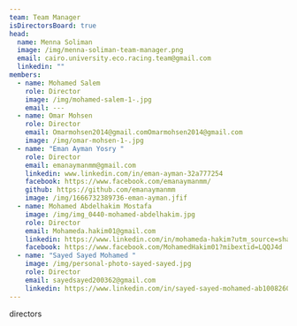 ```yaml
---
team: Team Manager
isDirectorsBoard: true
head:
  name: Menna Soliman
  image: /img/menna-soliman-team-manager.png
  email: cairo.university.eco.racing.team@gmail.com
  linkedin: ""
members:
  - name: Mohamed Salem
    role: Director
    image: /img/mohamed-salem-1-.jpg
    email: ---
  - name: Omar Mohsen
    role: Director
    email: Omarmohsen2014@gmail.comOmarmohsen2014@gmail.com
    image: /img/omar-mohsen-1-.jpg
  - name: "Eman Ayman Yosry "
    role: Director
    email: emanaymanmm@gmail.com
    linkedin: www.linkedin.com/in/eman-ayman-32a777254
    facebook: https://www.facebook.com/emanaymanmm/
    github: https://github.com/emanaymanmm
    image: /img/1666732389736-eman-ayman.jfif
  - name: Mohamed Abdelhakim Mostafa
    image: /img/img_0440-mohamed-abdelhakim.jpg
    role: Director
    email: Mohameda.hakim01@gmail.com
    linkedin: https://www.linkedin.com/in/mohameda-hakim?utm_source=share&utm_campaign=share_via&utm_content=profile&utm_medium=ios_app
    facebook: https://www.facebook.com/MohamedHakim01?mibextid=LQQJ4d
  - name: "Sayed Sayed Mohamed "
    image: /img/personal-photo-sayed-sayed.jpg
    role: Director
    email: sayedsayed200362@gmail.com
    linkedin: https://www.linkedin.com/in/sayed-sayed-mohamed-ab1008260/?utm_source=share&utm_campaign=share_via&utm_content=profile&utm_medium=ios_app
---
```

directors